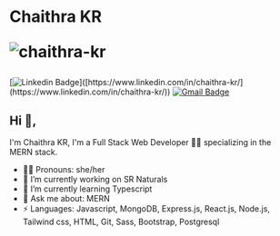 # Chaithra KR  <p align="left"> <img src="https://komarev.com/ghpvc/?username=chaithra-kr&label=Profile%20views&color=0e75b6&style=flat" alt="chaithra-kr" /> </p>
[![Linkedin Badge](https://img.shields.io/badge/-LinkedIn-blue?style=flat-square&logo=Linkedin&logoColor=white&link=[https://www.linkedin.com/in/chaithra-kr/](https://www.linkedin.com/in/chaithra-kr/))]([https://www.linkedin.com/in/chaithra-kr/](https://www.linkedin.com/in/chaithra-kr/)) [![Gmail Badge](https://img.shields.io/badge/-chaithrakr549@gmail.com-c14438?style=flat-square&logo=Gmail&logoColor=white&link=mailto:chaithrakr549@gmail.com)](mailto:chaithrakr549@gmail.com)


## Hi 👋, 
I'm Chaithra KR, I'm a Full Stack Web Developer 👨‍💻 specializing in the MERN stack.

- 👩‍💻 Pronouns: she/her
- 🔭 I’m currently working on SR Naturals
- 🌱 I’m currently learning Typescript
- 💬 Ask me about: MERN
- ⚡ Languages: Javascript, MongoDB, Express.js, React.js, Node.js, Tailwind css, HTML, Git, Sass, Bootstrap, Postgresql
